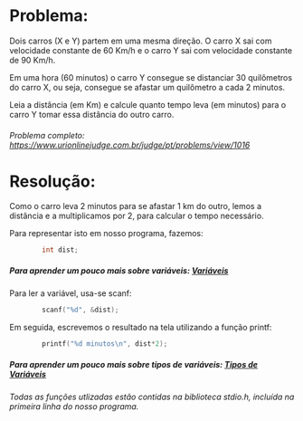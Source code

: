 # Problema:

Dois carros (X e Y) partem em uma mesma direção. O carro X sai com velocidade constante de 60 Km/h e o carro Y sai com velocidade constante de 90 Km/h.

Em uma hora (60 minutos) o carro Y consegue se distanciar 30 quilômetros do carro X, ou seja, consegue se afastar um quilômetro a cada 2 minutos.

Leia a distância (em Km) e calcule quanto tempo leva (em minutos) para o carro Y tomar essa distância do outro carro.

###### Problema completo: https://www.urionlinejudge.com.br/judge/pt/problems/view/1016

# Resolução:

Como o carro leva 2 minutos para se afastar 1 km do outro, lemos a distância e a multiplicamos por 2, para calcular o tempo necessário.  

Para representar isto em nosso programa, fazemos: 

```c
        int dist;
```

##### Para aprender um pouco mais sobre variáveis: [Variáveis](http://linguagemc.com.br/variaveis-em-linguagem-c/)

Para ler a variável, usa-se scanf:

```c
        scanf("%d", &dist);
```

Em seguida, escrevemos o resultado na tela utilizando a função printf:

```c
        printf("%d minutos\n", dist*2);
```

##### Para aprender um pouco mais sobre tipos de variáveis: [Tipos de Variáveis](http://linguagemc.com.br/tipos-de-dados-em-c/)

###### Todas as funções utlizadas estão contidas na biblioteca stdio.h, incluída na primeira linha do nosso programa.


